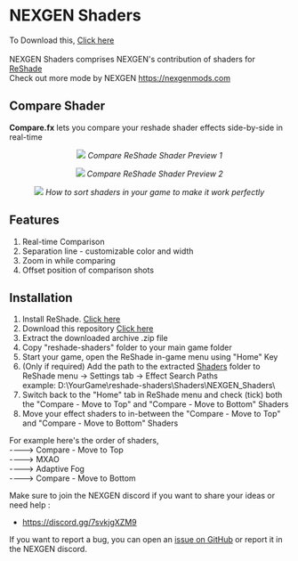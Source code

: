 # NEXGEN Shaders

To Download this, [Click here](https://github.com/srikar2077/NEXGEN_Shaders/archive/main.zip)<br><br>
NEXGEN Shaders comprises NEXGEN's contribution of shaders for [ReShade](https://github.com/crosire/reshade) <br>
Check out more mode by NEXGEN https://nexgenmods.com

## Compare Shader

**Compare.fx** lets you compare your reshade shader effects side-by-side in real-time

<p align="center"><img src="https://i.imgur.com/oRs7rdt.jpeg">
<i>Compare ReShade Shader Preview 1</i></p>

<p align="center"><img src="https://i.imgur.com/EMsDf97.jpeg">
<i>Compare ReShade Shader Preview 2</i></p>

<p align="center"><img src="https://i.imgur.com/ViqZoif.jpeg">
<i>How to sort shaders in your game to make it work perfectly</i></p>

## Features
1. Real-time Comparison
2. Separation line - customizable color and width<br>
3. Zoom in while comparing<br>
4. Offset position of comparison shots

## Installation
1. Install ReShade. [Click here](https://github.com/crosire/reshade)
2. Download this repository [Click here](https://github.com/srikar2077/NEXGEN_Shaders/archive/main.zip)
3. Extract the downloaded archive .zip file
4. Copy "reshade-shaders" folder to your main game folder
5. Start your game, open the ReShade in-game menu using "Home" Key
6. (Only if required) Add the path to the extracted [Shaders](https://github.com/srikar2077/NEXGEN_Shaders/tree/main/reshade-shaders/Shaders/NEXGEN_Shaders) folder to ReShade menu -> Settings tab -> Effect Search Paths<br>
example: D:\YourGame\reshade-shaders\Shaders\NEXGEN_Shaders\
7. Switch back to the "Home" tab in ReShade menu and check (tick) both the "Compare - Move to Top" and "Compare - Move to Bottom" Shaders
8. Move your effect shaders to in-between the "Compare - Move to Top" and "Compare - Move to Bottom" Shaders

For example here's the order of shaders,<br>
----> Compare - Move to Top<br>
----> MXAO<br>
----> Adaptive Fog<br>
----> Compare - Move to Bottom<br>

Make sure to join the NEXGEN discord if you want to share your ideas or need help :
 - https://discord.gg/7svkjgXZM9

If you want to report a bug, you can open an [issue on GitHub](https://github.com/srikar2077/NEXGEN_Shaders/issues) or report it in the NEXGEN discord.
